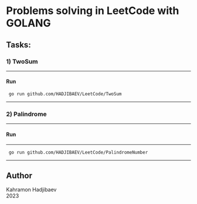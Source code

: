# Problems solving in LeetCode with GOLANG
## Tasks:
### 1)  TwoSum
___
#### Run 
 ```shell
  go run github.com/HADJIBAEV/LeetCode/TwoSum
```
___
### 2)  Palindrome
___
#### Run
___
 ```shell
  go run github.com/HADJIBAEV/LeetCode/PalindromeNumber
```
___

## Author

Kahramon Hadjibaev<br>
2023